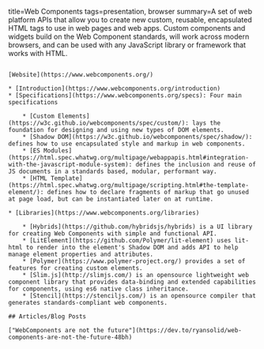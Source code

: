 title=Web Components
tags=presentation, browser
summary=A set of web platform APIs that allow you to create new custom, reusable, encapsulated HTML tags to use in web pages and web apps. Custom components and widgets build on the Web Component standards, will work across modern browsers, and can be used with any JavaScript library or framework that works with HTML.
~~~~~~

[Website](https://www.webcomponents.org/)

* [Introduction](https://www.webcomponents.org/introduction)
* [Specifications](https://www.webcomponents.org/specs): Four main specifications

    * [Custom Elements](https://w3c.github.io/webcomponents/spec/custom/): lays the foundation for designing and using new types of DOM elements.
    * [Shadow DOM](https://w3c.github.io/webcomponents/spec/shadow/): defines how to use encapsulated style and markup in web components.
    * [ES Modules](https://html.spec.whatwg.org/multipage/webappapis.html#integration-with-the-javascript-module-system): defines the inclusion and reuse of JS documents in a standards based, modular, performant way.
    * [HTML Template](https://html.spec.whatwg.org/multipage/scripting.html#the-template-element/): defines how to declare fragments of markup that go unused at page load, but can be instantiated later on at runtime.
  
* [Libraries](https://www.webcomponents.org/libraries)

    * [Hybrids](https://github.com/hybridsjs/hybrids) is a UI library for creating Web Components with simple and functional API.
    * [LitElement](https://github.com/Polymer/lit-element) uses lit-html to render into the element's Shadow DOM and adds API to help manage element properties and attributes.
    * [Polymer](https://www.polymer-project.org/) provides a set of features for creating custom elements.
    * [Slim.js](http://slimjs.com/) is an opensource lightweight web component library that provides data-binding and extended capabilities for components, using es6 native class inheritance.
    * [Stencil](https://stenciljs.com/) is an opensource compiler that generates standards-compliant web components.

## Articles/Blog Posts

["WebComponents are not the future"](https://dev.to/ryansolid/web-components-are-not-the-future-48bh)
